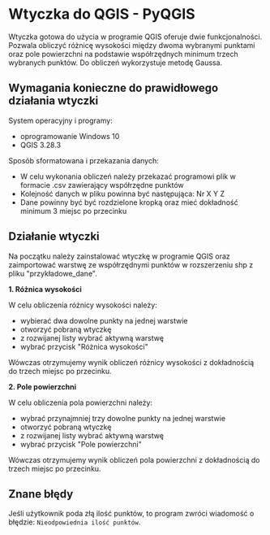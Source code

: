 # Wtyczka do QGIS - PyQGIS
Wtyczka gotowa do użycia w programie QGIS oferuje dwie funkcjonalności. Pozwala obliczyć różnicę wysokości między dwoma 
wybranymi punktami oraz pole powierzchni na podstawie współrzędnych minimum trzech wybranych punktów. Do obliczeń 
wykorzystuje metodę Gaussa.

## Wymagania konieczne do prawidłowego działania wtyczki 
System operacyjny i programy:
* oprogramowanie Windows 10 
* QGIS 3.28.3

Sposób sformatowana i przekazania danych:
* W celu wykonania obliczeń należy przekazać programowi plik w formacie .csv zawierający współrzędne punktów 
* Kolejność danych w pliku powinna być następująca: Nr  X  Y  Z
* Dane powinny być być rozdzielone kropką oraz mieć dokładność minimum 3 miejsc po przecinku

## Działanie wtyczki
Na początku należy zainstalować wtyczkę w programie QGIS oraz zaimportować warstwę ze współrzędnymi punktów w rozszerzeniu
shp z pliku "przykładowe_dane".

**1. Różnica wysokości** 

W celu obliczenia różnicy wysokości należy:
* wybierać dwa dowolne punkty na jednej warstwie
* otworzyć pobraną wtyczkę
* z rozwijanej listy wybrać aktywną warstwę 
* wybrać przycisk "Różnica wysokości"

Wówczas otrzymujemy wynik obliczeń różnicy wysokości z dokładnością do trzech miejsc po przecinku. 

**2. Pole powierzchni**

W celu obliczenia pola powierzchni należy:
* wybrać przynajmniej trzy dowolne punkty na jednej warstwie
* otworzyć pobraną wtyczkę
* z rozwijanej listy wybrać aktywną warstwę 
* wybrać przycisk "Pole powierzchni"

Wówczas otrzymujemy wynik obliczeń pola powierzchni z dokładnością do trzech miejsc po przecinku. 

## Znane błędy
Jeśli użytkownik poda złą ilość punktów, to program zwróci wiadomość o błędzie: `Nieodpowiednia ilość punktów`.
